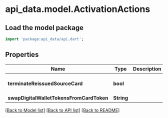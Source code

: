 # api_data.model.ActivationActions

## Load the model package
```dart
import 'package:api_data/api.dart';
```

## Properties
Name | Type | Description | Notes
------------ | ------------- | ------------- | -------------
**terminateReissuedSourceCard** | **bool** |  | [optional] [default to true]
**swapDigitalWalletTokensFromCardToken** | **String** |  | [optional] 

[[Back to Model list]](../README.md#documentation-for-models) [[Back to API list]](../README.md#documentation-for-api-endpoints) [[Back to README]](../README.md)


